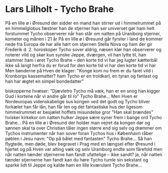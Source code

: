 # Lars Lilholt - Tycho Brahe


På en lille ø i Øresund der sidder en mand
han stirrer ud i himmelrummet
på en himmelglobus fæstner han de stjerner han ser
universet gør ham helt forstummet
Tycho observerer når han står
om natten på Uraniborg
stjerner, kometer og månen i 21 år
På en lille ø i Øresund går fyrster i land
de kommer nede fra Europa
de har alle hørt om stjernen Stella Nova og ham
der gir Frederik d. 2. horoskoper
Tycho sover aldrig, næsen klør
han observerer og noterer vild og skør
kun synske Jeppe, dværgen, vil han lytte til, han
stammer ham i øret
Tycho Brahe – den korte tid vi har
jeg lugter kætterbål ikke så langt herfra
du er forud for den korte tid vi har
den korte tid vi har
Men bønderne på Hven de klager: "Konge kom nu frem
er du faret vild i Kronborgs kassematter?
ham Tycho er en troldkarl, en tyran og fantast
og han har ægtet en simpel bondedatter"

biskopperne hvæser: "Djævletro
Tycho må væk, han er en snog
han kigger Gud i kortene når vi andre går til ro"
Tycho Brahe...
Men Hven er Nordeuropas videnskabelige sus
kongen ved det godt og Tycho bliver forkælet
han får lån, han får len og det fantastiske hus
der ligesom himmelrummet er besjælet
hoffets misundelse gror
"Han skal brændes" hvisker kirkekor
om natten hulker Jeppe sære syner frem i bange ord
Tycho Brahe...
På en lille ø i Øresund der holder man vejret
da kongen dør og sønnen skal ta over
Christian tåler ingen større end sig selv
og drømmer om Tychos instrumenter når han sover
foran Tychos hus i København
råber pøblen i Jesu navn:
"Op på bålet med fantasten"
Tycho Brahe...
Så han flygtede, men døde, blev begravet i Prag
med en længsel efter Øresund i hjertet
og på Hven var alting væk og selv Uraniborg
endte som fårefold
men når natten tænder stjernerne han fandt
ufattelige – ikke sandt?
ja, når natten tænder stjernerne han fandt
kan du høre Tycho tumle sin sekstant
og sparke lidt til Jeppe og kalde ham en lille kværulant
Tycho Brahe...
